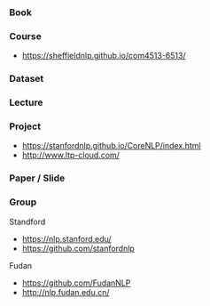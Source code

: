 ### Book

### Course

- https://sheffieldnlp.github.io/com4513-6513/

### Dataset

### Lecture

### Project

- https://stanfordnlp.github.io/CoreNLP/index.html
- http://www.ltp-cloud.com/

### Paper / Slide
### Group

Standford

- https://nlp.stanford.edu/
- https://github.com/stanfordnlp

Fudan

- https://github.com/FudanNLP
- http://nlp.fudan.edu.cn/





